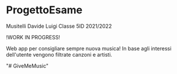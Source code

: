 # ProgettoEsame
Musitelli Davide Luigi Classe 5ID 2021/2022

!WORK IN PROGRESS!

Web app per consigliare sempre nuova musica!
In base agli interessi dell'utente vengono filtrate canzoni e artisti.

"# GiveMeMusic" 
